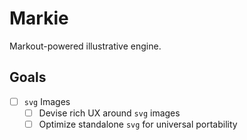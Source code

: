 ﻿# Markie

Markout-powered illustrative engine.

## Goals

- [ ] `svg` Images
  - [ ] Devise rich UX around `svg` images
  - [ ] Optimize standalone `svg` for universal portability
